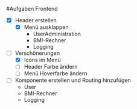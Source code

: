 #Aufgaben Frontend
* [x] Header erstellen
  * [x] Menü ausklappen
    * UserAdministration
    * BMI-Rechner
    * Logging
* [ ] Verschönerungen
  * [x] Icons im Menü
  * [ ] Header Farbe ändern
  * [ ] Menü Hoverfarbe ändern
* [ ] Komponente erstellen und Routing hinzufügen
  * User
  * BMI-Rechner
  * Logging


